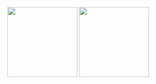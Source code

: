 <!--
**Storm21CH/Storm21CH** is a ✨ _special_ ✨ repository because its `README.md` (this file) appears on your GitHub profile.

-->

<img height="160" src="https://github-readme-stats.vercel.app/api?username=Storm21CH&show_icons=true&theme=prussian"> <img height="160" src="https://github-readme-stats.vercel.app/api/top-langs/?username=Storm21CH&langs_count=5&layout=compact&theme=prussian">


<!--
https://github-readme-stats.vercel.app/api?username=Storm21CH&show_icons=true&hide=contribs,prs&cache_seconds=86400&theme=prussian

-->
